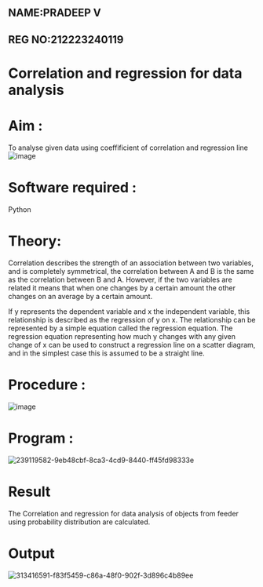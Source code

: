 ## NAME:PRADEEP V
## REG NO:212223240119
# Correlation and regression for data analysis
# Aim : 

To analyse given data using coeffificient of correlation and regression line
![image](https://user-images.githubusercontent.com/104613195/168224136-d6b64e64-7d3d-4775-9337-c8f96fe41f2d.png)


# Software required :  

Python

# Theory:

Correlation describes the strength of an association between two variables, and is completely symmetrical, the correlation between A and B is the same as the correlation between B and A. However, if the two variables are related it means that when one changes by a certain amount the other changes on an average by a certain amount.  

If y represents the dependent variable and x the independent variable, this relationship is described as the regression of y on x. The relationship can be represented by a simple equation called the regression equation. The regression equation representing how much y changes with any given change of x can be used to construct a regression line on a scatter diagram, and in the simplest case this is assumed to be a straight line.

# Procedure :

![image](https://user-images.githubusercontent.com/104613195/168225866-ac8f6610-bdc3-4ac2-a24e-2b24ba08e189.png)

# Program :
![239119582-9eb48cbf-8ca3-4cd9-8440-ff45fd98333e](https://github.com/velupradeep/Correlation_Regression/assets/150329341/1b239784-2810-44e9-a7a7-5daa54bc73b7)



# Result
The Correlation and regression for data analysis of objects from feeder using probability distribution are calculated.

# Output 
![313416591-f83f5459-c86a-48f0-902f-3d896c4b89ee](https://github.com/velupradeep/Correlation_Regression/assets/150329341/19aba07c-4c59-45ac-bb52-ec8fbbaf0ae9)
